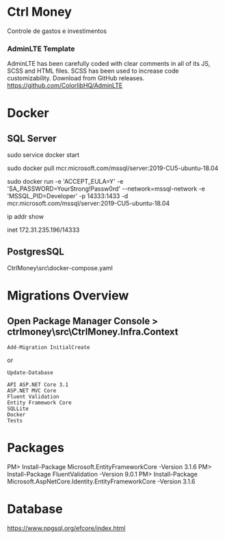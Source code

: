 # Ctrl Money
Controle de gastos e investimentos

### AdminLTE Template
AdminLTE has been carefully coded with clear comments in all of its JS, SCSS and HTML files. SCSS has been used to increase code customizability.
Download from GitHub releases.
https://github.com/ColorlibHQ/AdminLTE


# Docker
## SQL Server
sudo service docker start

sudo docker pull mcr.microsoft.com/mssql/server:2019-CU5-ubuntu-18.04

sudo docker run -e 'ACCEPT_EULA=Y' -e 'SA_PASSWORD=YourStrong!Passw0rd' --network=mssql-network -e 'MSSQL_PID=Developer' -p 14333:1433 -d mcr.microsoft.com/mssql/server:2019-CU5-ubuntu-18.04

ip addr show

inet 172.31.235.196/14333

## PostgresSQL
CtrlMoney\src\docker-compose.yaml


# Migrations Overview

## Open Package Manager Console > ctrlmoney\src\CtrlMoney.Infra.Context

```Add-Migration InitialCreate```

or

```Update-Database```



    API ASP.NET Core 3.1
    ASP.NET MVC Core
    Fluent Validation
    Entity Framework Core
    SQLLite
    Docker
    Tests



# Packages
PM> Install-Package Microsoft.EntityFrameworkCore -Version 3.1.6
PM> Install-Package FluentValidation -Version 9.0.1
PM> Install-Package Microsoft.AspNetCore.Identity.EntityFrameworkCore -Version 3.1.6

# Database
https://www.npgsql.org/efcore/index.html
